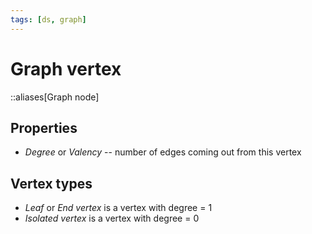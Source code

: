 ```yaml
---
tags: [ds, graph]
---
```


# Graph vertex

::aliases[Graph node]

## Properties

- _Degree_ or _Valency_ -- number of edges coming out from this vertex

<!--
viz: neato
:::
graph {
	rankdir = LR
	bgcolor = transparent
	arrowsize = .1
	node [
		shape     = circle
		width     = 0.3
		height    = 0.3
		fixedsize = true
		fontname  = Nunito
		fontsize  = 10
	]
	edge [
		arrowsize = .6
		arrowhead = open
	]
	a [ label = 5 ]
	b [ label = 2 ]
 	c [ label = 2 ]
  	d [ label = 2 ]
   	e [ label = 2 ]
	z [ label = 1 xlabel = <
		<table border="0" cellborder="0" cellspacing="0">
			<tr><td><font color="#586e75">1</font></td></tr>
		</table>
	> ]
	x [ label = 0 xlabel = <
		<table border="0" cellborder="0" cellspacing="0">
			<tr><td><font color="#586e75">2</font></td></tr>
		</table>
	> ]
	{b c} -- a -- {d e}
	b -- d
	c -- e
	z -- a
}
:::
-->

## Vertex types

- _Leaf_ or _End vertex_ is a vertex with degree = 1
- _Isolated vertex_ is a vertex with degree = 0

<!--
- !en[Вершина](Vertex) -- $u, v$
- !en[Степень](Degree) *или* !en[Валентность](Valency) -- $\deg v$
-->
